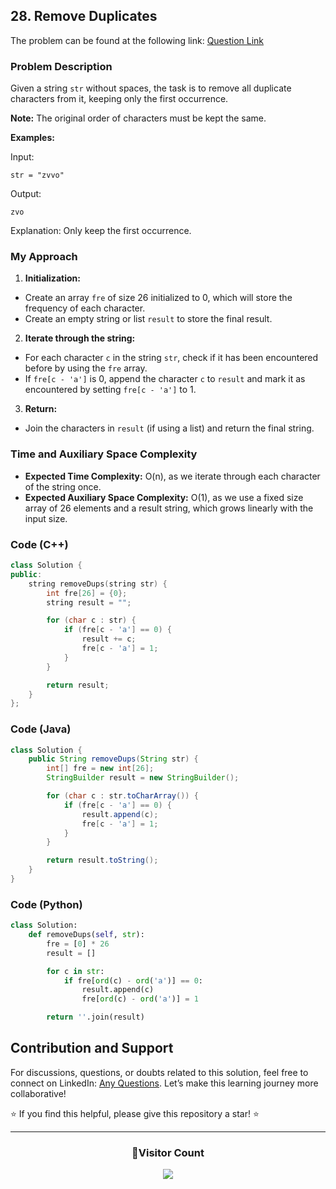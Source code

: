## 28. Remove Duplicates

The problem can be found at the following link: [Question Link](https://www.geeksforgeeks.org/problems/remove-duplicates3034/1)

### Problem Description

Given a string `str` without spaces, the task is to remove all duplicate characters from it, keeping only the first occurrence.

**Note:** The original order of characters must be kept the same.

**Examples:**

Input:

```
str = "zvvo"
```

Output:

```
zvo
```

Explanation: Only keep the first occurrence.

### My Approach

1. **Initialization:**

- Create an array `fre` of size 26 initialized to 0, which will store the frequency of each character.
- Create an empty string or list `result` to store the final result.

2. **Iterate through the string:**

- For each character `c` in the string `str`, check if it has been encountered before by using the `fre` array.
- If `fre[c - 'a']` is 0, append the character `c` to `result` and mark it as encountered by setting `fre[c - 'a']` to 1.

3. **Return:**

- Join the characters in `result` (if using a list) and return the final string.

### Time and Auxiliary Space Complexity

- **Expected Time Complexity:** O(n), as we iterate through each character of the string once.
- **Expected Auxiliary Space Complexity:** O(1), as we use a fixed size array of 26 elements and a result string, which grows linearly with the input size.

### Code (C++)

```cpp
class Solution {
public:
    string removeDups(string str) {
        int fre[26] = {0};
        string result = "";

        for (char c : str) {
            if (fre[c - 'a'] == 0) {
                result += c;
                fre[c - 'a'] = 1;
            }
        }

        return result;
    }
};
```

### Code (Java)

```java
class Solution {
    public String removeDups(String str) {
        int[] fre = new int[26];
        StringBuilder result = new StringBuilder();

        for (char c : str.toCharArray()) {
            if (fre[c - 'a'] == 0) {
                result.append(c);
                fre[c - 'a'] = 1;
            }
        }

        return result.toString();
    }
}
```

### Code (Python)

```python
class Solution:
    def removeDups(self, str):
        fre = [0] * 26
        result = []

        for c in str:
            if fre[ord(c) - ord('a')] == 0:
                result.append(c)
                fre[ord(c) - ord('a')] = 1

        return ''.join(result)
```

## Contribution and Support

For discussions, questions, or doubts related to this solution, feel free to connect on LinkedIn: [Any Questions](https://www.linkedin.com/in/patel-hetkumar-sandipbhai-8b110525a/). Let’s make this learning journey more collaborative!

⭐ If you find this helpful, please give this repository a star! ⭐

---

<div align="center">
  <h3><b>📍Visitor Count</b></h3>
</div>

<p align="center">
  <img src="https://profile-counter.glitch.me/Hunterdii/count.svg" />
</p>
